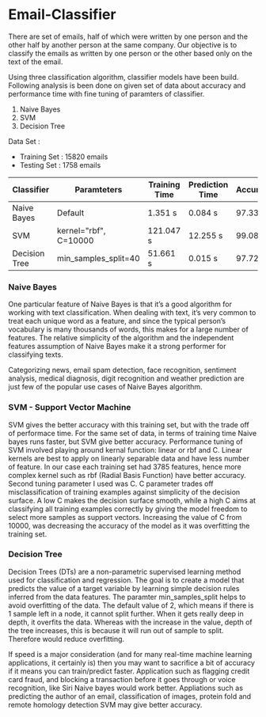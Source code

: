 # Email-Classifier
There are set of emails, half of which were written by one person and the other half by another person at the same company. Our objective is to classify the emails as written by one person or the other based only on the text of the email. 

Using three classification algorithm, classifier models have been build. Following analysis is been done on given set of data about accuracy and performance time with fine tuning of paramters of classifier. 
1. Naive Bayes
2. SVM
3. Decision Tree


Data Set :
* Training Set : 15820 emails
* Testing Set : 1758 emails

Classifier | Paramteters | Training Time | Prediction Time | Accuracy
------- | ----------- | ----------- | ---------- | ----------- |
Naive Bayes | Default| 1.351 s | 0.084 s | 97.33%
SVM | kernel="rbf", C=10000| 121.047 s  | 12.255 s | 99.08%
Decision Tree | min_samples_split=40| 51.661 s | 0.015 s| 97.72%

### Naive Bayes
One particular feature of Naive Bayes is that it’s a good algorithm for working with text classification. When dealing with text, it’s very common to treat each unique word as a feature, and since the typical person’s vocabulary is many thousands of words, this makes for a large number of features. The relative simplicity of the algorithm and the independent features assumption of Naive Bayes make it a strong performer for classifying texts.

Categorizing news, email spam detection, face recognition, sentiment analysis, medical diagnosis, digit recognition and weather prediction are just few of the popular use cases of Naive Bayes algorithm.

### SVM - Support Vector Machine
SVM gives the better accuracy with this training set, but with the trade off of performace time. For the same set of data, in terms of training time Naive bayes runs faster, but SVM give better accuracy. 
Performance tuning of SVM involved playing around kernal function: linear or rbf and C. Linear kernels are best to apply on linearly separable data and have less number of feature. In our case each training set had 3785 features, hence more complex kernel such as rbf (Radial Basis Function) have better accuracy. Second tuning parameter I used was C. C parameter trades off misclassification of training examples against simplicity of the decision surface. A low C makes the decision surface smooth, while a high C aims at classifying all training examples correctly by giving the model freedom to select more samples as support vectors. Increasing the value of C from 10000, was decreasing the accuracy of the model as it was overfitting the training set. 

### Decision Tree
Decision Trees (DTs) are a non-parametric supervised learning method used for classification and regression. The goal is to create a model that predicts the value of a target variable by learning simple decision rules inferred from the data features.
The paramter min_samples_split helps to avoid overfitting of the data. The default value of 2, which means if there is 1 sample left in a node, it cannot split further. When it gets really deep in depth, it overfits the data. Whereas with the increase in the value, depth of the tree increases, this is because it will run out of sample to split. Therefore would reduce overfitting. 


If speed is a major consideration (and for many real-time machine learning applications, it certainly is) then you may want to sacrifice a bit of accuracy if it means you can train/predict faster.
Application such as flagging credit card fraud, and blocking a transaction before it goes through or voice recognition, like Siri Naive bayes would work better. 
Appliations such as predicting the author of an email, classification of images, protein fold and remote homology detection SVM may give better accuracy. 
